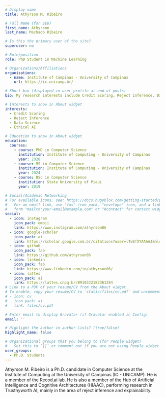 ```yaml
---
# Display name
title: Athyrson M. Ribeiro

# Full Name (for SEO)
first_name: Athyrson
last_name: Machado Ribeiro

# Is this the primary user of the site?
superuser: no

# Role/position
role: PhD Student in Machine Learning

# Organizations/Affiliations
organizations:
  - name: Institute of Campinas - University of Campinas
    url: https://ic.unicamp.br/

# Short bio (displayed in user profile at end of posts)
bio: My research interests include Credit Scoring, Reject Inference, Data Science and Ethical AI.

# Interests to show in About widget
interests:
  - Credit Scoring
  - Reject Inference
  - Data Science
  - Ethical AI

# Education to show in About widget
education:
  courses:
    - course: PhD in Computer Science
      institution: Institute of Computing - University of Campinas
      year: 2028
    - course: MS in Computer Science
      institution: Institute of Computing - University of Campinas
      year: 2024
    - course: BSc in Computer Science
      institution: State University of Piauí
      year: 2019

# Social/Academic Networking
# For available icons, see: https://docs.hugoblox.com/getting-started/page-builder/#icons
#   For an email link, use "fas" icon pack, "envelope" icon, and a link in the
#   form "mailto:your-email@example.com" or "#contact" for contact widget.
social:
  - icon: instagram
    icon_pack: emoji
    link: https://www.instagram.com/athyrson06
  - icon: google-scholar
    icon_pack: ai
    link: https://scholar.google.com.br/citations?user=lTwSfXYAAAAJ&hl=en&oi=sra
  - icon: github
    icon_pack: fab
    link: https://github.com/athyrson06
  - icon: linkedin
    icon_pack: fab
    link: https://www.linkedin.com/in/athyrson06/
  - icon: lattes
    icon_pack: ai
    link: https://lattes.cnpq.br/8910332182361384
# Link to a PDF of your resume/CV from the About widget.
# To enable, copy your resume/CV to `static/files/cv.pdf` and uncomment the lines below.
# - icon: cv
#   icon_pack: ai
#   link: files/cv.pdf

# Enter email to display Gravatar (if Gravatar enabled in Config)
email: ''

# Highlight the author in author lists? (true/false)
highlight_name: false

# Organizational groups that you belong to (for People widget)
#   Set this to `[]` or comment out if you are not using People widget.
user_groups:
  - Ph.D. Students
---
```


Athyrson M. Ribeiro is a Ph.D. candidate in Computer Science at the Institute of Computing at the University of Campinas (IC - UNICAMP). He is a member of the Recod.ai lab. He is also a member of the Hub of Artificial Intelligence and Cognitive Architectures (HIAAC), performing research in Trusthyworth AI, mainly in the area of reject inference and explainability.
